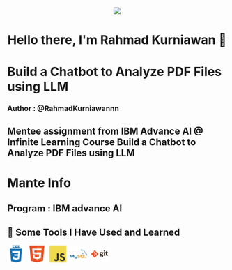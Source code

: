 <div id="header" align="center">
  <img src="https://media.giphy.com/media/v1.Y2lkPTc5MGI3NjExMm9qYmdqNzFud21yMDh4OW83b2xvNWlxc2YyOHJsbGVqb201aWhxdiZlcD12MV9pbnRlcm5hbF9naWZfYnlfaWQmY3Q9Zw/L1R1tvI9svkIWwpVYr/giphy.gif" width="500"/>
  <h1>Hello there, I'm Rahmad Kurniawan 👋</h1>
</div>

# Build a Chatbot to Analyze PDF Files using LLM
### Author : @RahmadKurniawannn

## Mentee assignment from IBM Advance AI @ Infinite Learning Course Build a Chatbot to Analyze PDF Files using LLM

# Mante Info

## Program : IBM advance AI

<h2> 🚀  Some Tools I Have Used and Learned</h2> 
<div>
  <img src="https://github.com/devicons/devicon/blob/master/icons/css3/css3-plain-wordmark.svg"  title="CSS3" alt="CSS" width="40" height="40"/>&nbsp;
  <img src="https://github.com/devicons/devicon/blob/master/icons/html5/html5-original.svg" title="HTML5" alt="HTML" width="40" height="40"/>&nbsp;
  <img src="https://github.com/devicons/devicon/blob/master/icons/javascript/javascript-original.svg" title="JavaScript" alt="JavaScript" width="40" height="40"/>&nbsp;
  <img src="https://github.com/devicons/devicon/blob/master/icons/mysql/mysql-original-wordmark.svg" title="MySQL"  alt="MySQL" width="40" height="40"/>&nbsp;
  <img src="https://github.com/devicons/devicon/blob/master/icons/git/git-original-wordmark.svg" title="Git" **alt="Git" width="40" height="40"/>
</div>


